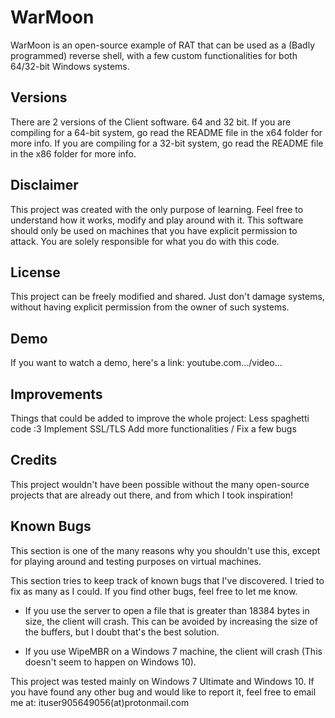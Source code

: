 # WarMoon
WarMoon is an open-source example of RAT that can be used as a (Badly programmed) reverse shell, with a few custom functionalities for both 64/32-bit Windows systems.

## Versions
There are 2 versions of the Client software. 64 and 32 bit.
If you are compiling for a 64-bit system, go read the README file in the x64 folder for more info.
If you are compiling for a 32-bit system, go read the README file in the x86 folder for more info.

## Disclaimer
This project was created with the only purpose of learning.
Feel free to understand how it works, modify and play around with it.
This software should only be used on machines that you have explicit permission to attack. You are solely responsible for what you do with this code.

## License
This project can be freely modified and shared. Just don't damage systems, without having explicit permission from the owner of such systems.

## Demo
If you want to watch a demo, here's a link: youtube.com.../video...

## Improvements
Things that could be added to improve the whole project:
Less spaghetti code :3
Implement SSL/TLS
Add more functionalities / Fix a few bugs

## Credits
This project wouldn't have been possible without the many open-source projects that are already out there, and from which I took inspiration!

## Known Bugs
This section is one of the many reasons why you shouldn't use this, except for playing around and testing purposes on virtual machines.

This section tries to keep track of known bugs that I've discovered. I tried to fix as many as I could. If you find other bugs, feel free to let me know.

- If you use the server to open a file that is greater than 18384 bytes in size, the client will crash. This can be avoided by increasing the size of the buffers, but I doubt that's the best solution.

- If you use WipeMBR on a Windows 7 machine, the client will crash (This doesn't seem to happen on Windows 10).

This project was tested mainly on Windows 7 Ultimate and Windows 10. If you have found any other bug and would like to report it, feel free to email me at: ituser905649056(at)protonmail.com
